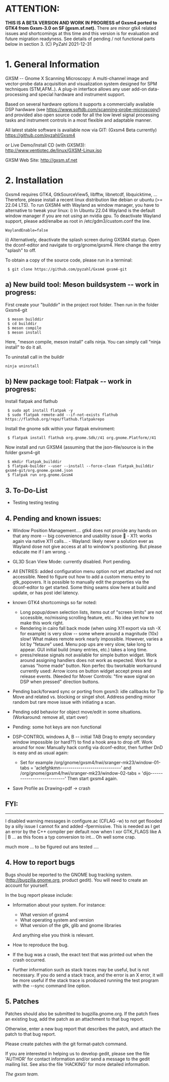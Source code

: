 # **ATTENTION:**

**THIS IS A BETA VERSION AND WORK IN PROGRESS of Gxsm4 ported to GTK4 from Gxsm-3.0 on SF (gxsm.sf.net).**
There are minor gtk4 related issues and shortcomings at this time
and this version is for evaluation and future migration readyness.
See details of pending / not functional parts below in section 3.
(C) PyZahl 2021-12-31

# 1. General Information

GXSM -- Gnome X Scanning Microscopy: A multi-channel image and vector-probe data acquisition and visualization system designed for SPM techniques (STM,AFM..). A plug-in interface allows any user add-on data-processing and special hardware and instrument support.

Based on several hardware options it supports a commercially available DSP hardware (see https://www.softdb.com/scanning-probe-microscopy/) and provided also open source code for all the low level signal processing tasks and instrument controls in a most flexible and adaptable manner.

All latest stable software is available now via GIT:
(Gxsm4 Beta currently) https://github.com/pyzahl/Gxsm4

or Live Demo/Install CD (with GXSM3):
http://www.ventiotec.de/linux/GXSM-Linux.iso

GXSM Web Site: http://gxsm.sf.net

# 2. Installation

Gxsm4 requires GTK4, GtkSourceView5, libfftw, libnetcdf, libquicktime, ... Therefore, please install a recent linux distribution like debian or ubuntu (>= 22.04 LTS). To run GXSM4 with Wayland as window manager, you have to alternative to tweak your linux: i) In Ubuntu 22.04 Wayland is the default window manager if you are not using an nvidia gpu. To deactivate Wayland support, please add/enalbe as root in /etc/gdm3/custom.conf the line.  
```
WaylandEnable=false
```
ii) Alternatively, deactivate the splash screen during GXSM4 startup. Open the dconf-editor and navigate to org/gnome/gxsm4. Here change the entry "splash" to off.

To obtain a copy of the source code, please run in a terminal:  
``` 
 $ git clone https://github.com/pyzahl/Gxsm4 gxsm4-git
``` 
## a) New build tool: Meson buildsystem -- work in progress:

First create your "builddir" in the project root folder.
Then run in the folder Gxsm4-git
``` 
 $ meson builddir
 $ cd builddir
 $ meson compile
 $ meson install
```
Here, "meson compile, meson install" calls ninja. You can simply call "ninja install" to do it all.

To uninstall call in the buildir
``` 
ninja uninstall
```

## b) New package tool: Flatpak -- work in progress:

Install flatpak and flathub
``` 
 $ sudo apt install flatpak -y
 $ sudo flatpak remote-add --if-not-exists flathub https://flathub.org/repo/flathub.flatpakrepo
```
Install the gnome sdk within your flatpak enviroment:
``` 
 $ flatpak install flathub org.gnome.Sdk//41 org.gnome.Platform//41
```

Now install and run GXSM4 (assuming that the json-file/source is in the folder gxsm4-git
``` 
 $ mkdir flatpak_builddir
 $ flatpak-builder --user --install --force-clean flatpak_builddir gxsm4-git/org.gnome.gxsm4.json
 $ flatpak run org.gnome.Gxsm4
```
 
## 3. To-Do-List

- Testing testing testing

## 4. Pending and known issues:

- Window Position Management....  gtk4 does not provide any hands on that any more -- big convenience and usability issue 🙁
		- X11: works again via native X11 calls...
		- Wayland: likely never a solution ever as Wayland dose not give access at all to window's positioning. But please educate me if I am wrong.
		- 
- GL3D Scan View Mode: currently disabled. Port pending.

- All ENTRIES: added configuration menu option not yet attached and not accessible. Need to figure out how to add a custom menu entry to gtk_popovers.
             It is possible to manually edit the properties via the dconf-editor to get started.
	     Some thing seams slow here at build and update, or has post idel latency.

- known GTK4 shortcomings so far noted: 
  - Long popup/down selection lists, items out of "screen limits" are not sccessible, no/missing scrolling feature, etc.. No idea yet how to make this work right.
  - Rendering in cairo fall back mode (when using X11 export via ssh -X for example) is very slow -- some where around a magnitude (10x) slow! What makes remote work nearly impossible. However, varies a lot by "fetaure" used. Menu pop ups are very slow, take long to appear. GUI initial  build (many entries, etc.) takes a long time.
  - press/release signals not available for simple button widget. Work around assigning handlers does not work as expected. Work for a canvas "home made" button. Non perfec tbu tworkable workaround currently used: Arrow icons on button widget accept press and release events. (Needed for Mover Controls: "fire wave signal on DSP when pressed" direction buttons.

- Pending back/forward sync or porting from gxsm3: idle callbacks for Tip Move and related vs. blocking or singel shot. Address pending minor random but rare move issue with initiating a scan.
- Pending odd behavior for object move/edit in some situations. (Workaround: remove all, start over)
- Pending: some hot keys are non functional

- DSP-CONTROL windows A, B -- initial TAB Drag to empty secondary window impossible (or hard??) to find a hook area to drop off. Work around for now:
Manually hack config via dconf-editor, then further DnD is easy and as usual again:

  - Set for example
/org/gnome/gxsm4/hwi/sranger-mk23/window-01-tabs = 'aclefghkmn------------------------------'
and
/org/gnome/gxsm4/hwi/sranger-mk23/window-02-tabs = 'dijo----------------------------'
Then start gxsm4 again.

 - Save Profile as Drawing=pdf -> crash


## FYI:
----
I disabled warning messages in configure.ac (CFLAG -w) to not get flooded by a silly issue I cannot fix and added -fpermissive.
This is needed as I get an error by the C++ compiler per default now when I xor  GTK_FLAGS  like A | B ... as this foces a typ conversion to int...
Oh well some crap.

much more ... to be figured out ans tested ....


## 4. How to report bugs

Bugs should be reported to the GNOME bug tracking system.
(http://bugzilla.gnome.org, product gedit). You will need to create an
account for yourself.

In the bug report please include:

* Information about your system. For instance:

   - What version of gxsm4
   - What operating system and version
   - What version of the gtk, glib and gnome libraries

  And anything else you think is relevant.

* How to reproduce the bug. 

* If the bug was a crash, the exact text that was printed out when the
  crash occurred.

* Further information such as stack traces may be useful, but is not
  necessary. If you do send a stack trace, and the error is an X error,
  it will be more useful if the stack trace is produced running the test
  program with the --sync command line option.


## 5. Patches

Patches should also be submitted to bugzilla.gnome.org. If the patch
fixes an existing bug, add the patch as an attachment to that bug
report.

Otherwise, enter a new bug report that describes the patch, and attach
the patch to that bug report.

Please create patches with the git format-patch command.

If you are interested in helping us to develop gedit, please see the 
file 'AUTHOR' for contact information and/or send a message to the gedit
mailing list. See also the file 'HACKING' for more detailed information.


  *The gxsm team.*
